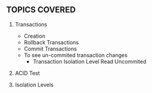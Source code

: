 ## TOPICS COVERED

1. Transactions
    - Creation
    - Rollback Transactions
    - Commit Transactions
    - To see un-commited transaction changes
        - Transaction Isolation Level Read Uncommited

2. ACID Test

3. Isolation Levels